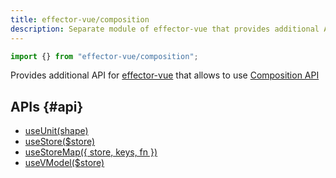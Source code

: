 ```yaml
---
title: effector-vue/composition
description: Separate module of effector-vue that provides additional API for composition API
---
```


```ts
import {} from "effector-vue/composition";
```

Provides additional API for [effector-vue](/en/api/effector-vue) that allows to use [Composition API](https://v3.vuejs.org/guide/composition-api-introduction.html)

## APIs {#api}

- [useUnit(shape)](/en/api/effector-vue/useUnit)
- [useStore($store)](/en/api/effector-vue/useStore)
- [useStoreMap({ store, keys, fn })](/en/api/effector-vue/useStoreMap)
- [useVModel($store)](/en/api/effector-vue/useVModel)
